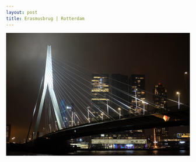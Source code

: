 ```yaml
---
layout: post
title: Erasmusbrug | Rotterdam 
---
```


![Erasmusbrug](/assets/images/erasmusbrug.jpg)
